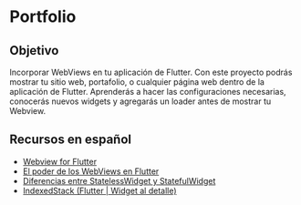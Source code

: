 # Portfolio

## Objetivo

Incorporar WebViews en tu aplicación de Flutter. Con este proyecto podrás mostrar tu sitio web, portafolio, o cualquier página web dentro de la aplicación de Flutter. Aprenderás a hacer las configuraciones necesarias, conocerás nuevos widgets y agregarás un loader antes de mostrar tu Webview.

## Recursos en español

* [Webview for Flutter](https://pub.dev/packages/webview_flutter)
* [El poder de los WebViews en Flutter](https://medium.com/comunidad-flutter/el-poder-de-los-webviews-en-flutter-950bbb56db08)
* [Diferencias entre StatelessWidget y StatefulWidget](https://medium.com/@jpgotopo/cap-6-diferencias-entre-statelesswidget-y-statefulwidget-b5187f864280)
* [IndexedStack (Flutter | Widget al detalle)](https://www.youtube.com/watch?v=o2Fvc7tZ4t8)


